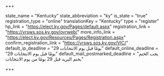 +++

state_name = "Kentucky"
state_abbreviation = "ky"
is_state = "true"
registration_type = "online"
translationKey = "Kentucky"
type = "register"
hp_link = "https://elect.ky.gov/Pages/default.aspx"
registration_link = "https://vrsws.sos.ky.gov/ovrweb/"
more_info_link = "https://elect.ky.gov/Resources/Pages/Registration.aspx"
confirm_registration_link = "https://vrsws.sos.ky.gov/VIC/"
default_ip_deadline = "29 يومًا قبل يوم الانتخابات"
default_online_deadline = "29 يومًا قبل يوم الانتخابات"
default_mail_postmarked_deadline = "يجب الختم بختم البريد قبل 29 يومًا من يوم الانتخابات"

+++